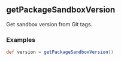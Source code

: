 ## getPackageSandboxVersion

Get sandbox version from Git tags.

### Examples

```groovy
def version = getPackageSandboxVersion()
```
